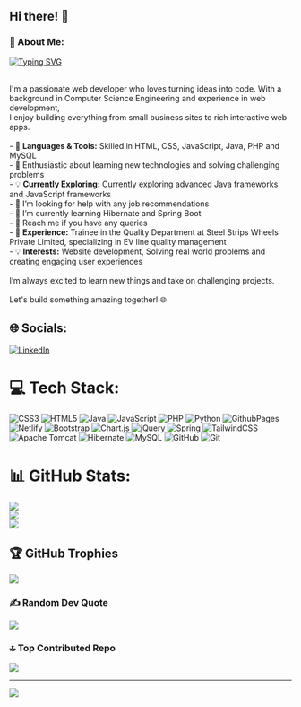 ## Hi there! 👋


### 💫 About Me:
<a href="https://git.io/typing-svg"><img src="https://readme-typing-svg.demolab.com?font=Fira+Code&weight=500&size=43&letterSpacing=0.8em&pause=1000&color=F7F7F7&center=true&vCenter=true&width=1300&height=100&lines=Web++Developer;Software+Developer;Javascript+Developer;Java+Developer;Front-end+Developer;Full-stack+Developer" alt="Typing SVG" /></a>

<br>I'm a passionate web developer who loves turning ideas into code. With a background in Computer Science Engineering and experience in web development, <br>I enjoy building everything from small business sites to rich interactive web apps.<br><br>- 🌟  **Languages & Tools:** Skilled in HTML, CSS, JavaScript, Java, PHP and MySQL<br>- 🚀 Enthusiastic about learning new technologies and solving challenging problems<br>- 💡  **Currently Exploring:** Currently exploring advanced Java frameworks and JavaScript frameworks<br>- 🤝 I’m looking for help with any job recommendations<br>- 🌱 I’m currently learning Hibernate and Spring Boot<br>- 💬 Reach me if you have any queries<br>- 💼 **Experience:** Trainee in the Quality Department at Steel Strips Wheels Private Limited, specializing in EV line quality management<br>- 💡 **Interests:** Website development, Solving real world problems and creating engaging user experiences<br><br>I’m always excited to learn new things and take on challenging projects.<br><br>Let's build something amazing together! 🌐


## 🌐 Socials:
[![LinkedIn](https://img.shields.io/badge/LinkedIn-%230077B5.svg?logo=linkedin&logoColor=white)](https://linkedin.com/in/arun-vignesh-108498275) 

# 💻 Tech Stack:
![CSS3](https://img.shields.io/badge/css3-%231572B6.svg?style=for-the-badge&logo=css3&logoColor=white) ![HTML5](https://img.shields.io/badge/html5-%23E34F26.svg?style=for-the-badge&logo=html5&logoColor=white) ![Java](https://img.shields.io/badge/java-%23ED8B00.svg?style=for-the-badge&logo=openjdk&logoColor=white) ![JavaScript](https://img.shields.io/badge/javascript-%23323330.svg?style=for-the-badge&logo=javascript&logoColor=%23F7DF1E) ![PHP](https://img.shields.io/badge/php-%23777BB4.svg?style=for-the-badge&logo=php&logoColor=white) ![Python](https://img.shields.io/badge/python-3670A0?style=for-the-badge&logo=python&logoColor=ffdd54) ![GithubPages](https://img.shields.io/badge/github%20pages-121013?style=for-the-badge&logo=github&logoColor=white) ![Netlify](https://img.shields.io/badge/netlify-%23000000.svg?style=for-the-badge&logo=netlify&logoColor=#00C7B7) ![Bootstrap](https://img.shields.io/badge/bootstrap-%238511FA.svg?style=for-the-badge&logo=bootstrap&logoColor=white) ![Chart.js](https://img.shields.io/badge/chart.js-F5788D.svg?style=for-the-badge&logo=chart.js&logoColor=white) ![jQuery](https://img.shields.io/badge/jquery-%230769AD.svg?style=for-the-badge&logo=jquery&logoColor=white) ![Spring](https://img.shields.io/badge/spring-%236DB33F.svg?style=for-the-badge&logo=spring&logoColor=white) ![TailwindCSS](https://img.shields.io/badge/tailwindcss-%2338B2AC.svg?style=for-the-badge&logo=tailwind-css&logoColor=white) ![Apache Tomcat](https://img.shields.io/badge/apache%20tomcat-%23F8DC75.svg?style=for-the-badge&logo=apache-tomcat&logoColor=black) ![Hibernate](https://img.shields.io/badge/Hibernate-59666C?style=for-the-badge&logo=Hibernate&logoColor=white) ![MySQL](https://img.shields.io/badge/mysql-4479A1.svg?style=for-the-badge&logo=mysql&logoColor=white) ![GitHub](https://img.shields.io/badge/github-%23121011.svg?style=for-the-badge&logo=github&logoColor=white) ![Git](https://img.shields.io/badge/git-%23F05033.svg?style=for-the-badge&logo=git&logoColor=white)
# 📊 GitHub Stats:
![](https://github-readme-stats.vercel.app/api?username=Arun8072&theme=dark&hide_border=false&include_all_commits=true&count_private=false)<br/>
![](https://github-readme-streak-stats.herokuapp.com/?user=Arun8072&theme=dark&hide_border=false)<br/>
![](https://github-readme-stats.vercel.app/api/top-langs/?username=Arun8072&theme=dark&hide_border=false&include_all_commits=true&count_private=false&layout=compact)

## 🏆 GitHub Trophies
![](https://github-profile-trophy.vercel.app/?username=Arun8072&theme=radical&no-frame=false&no-bg=false&margin-w=4)

### ✍️ Random Dev Quote
![](https://quotes-github-readme.vercel.app/api?type=horizontal&theme=gruvbox)

### 🔝 Top Contributed Repo
![](https://github-contributor-stats.vercel.app/api?username=Arun8072&limit=5&theme=gruvbox&combine_all_yearly_contributions=true)

---
[![](https://visitcount.itsvg.in/api?id=Arun8072&icon=5&color=9)](https://visitcount.itsvg.in)

<!-- Proudly created with GPRM ( https://gprm.itsvg.in ) -->
